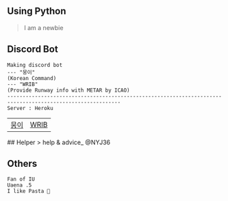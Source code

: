 ## Using Python
> I am a newbie 
## Discord Bot
```
Making discord bot 
--- "뭉이" 
(Korean Command)
--- "WRIB"
(Provide Runway info with METAR by ICAO)
-----------------------------------------------------------------------------------------------------------
Server : Heroku
```
<div align="center">
  <table background="https://raw.githubusercontent.com/aidenybai/million/main/.github/assets/banner-light.svg">
    <tbody>
      <tr>
        <td>
          <a href="https://discord.com/oauth2/authorize?client_id=896317141329006622&permissions=8&scope=bot">뭉이</a>
        </td>
        <td>
          <a href="https://discord.com/api/oauth2/authorize?client_id=989520307847045160&permissions=124992&scope=bot">WRIB</a>
        </td>
      </tr>
    </tbody>
  </table>
</div>
## Helper
> help & advice_ @NYJ36

## Others
```
Fan of IU
Uaena .5
I like Pasta 🍝
```
